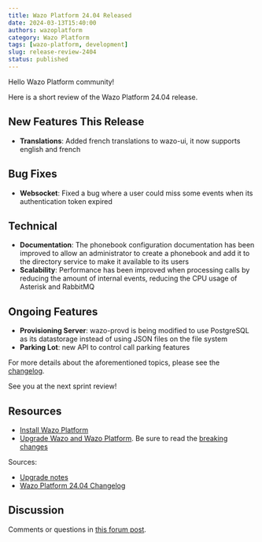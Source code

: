 ```yaml
---
title: Wazo Platform 24.04 Released
date: 2024-03-13T15:40:00
authors: wazoplatform
category: Wazo Platform
tags: [wazo-platform, development]
slug: release-review-2404
status: published
---
```


Hello Wazo Platform community!

Here is a short review of the Wazo Platform 24.04 release.

## New Features This Release

- **Translations**: Added french translations to wazo-ui, it now supports english and french

## Bug Fixes

- **Websocket**: Fixed a bug where a user could miss some events when its authentication token expired

## Technical

- **Documentation**: The phonebook configuration documentation has been improved to allow an administrator to create a phonebook and add it to the directory service to make it available to its users
- **Scalability**: Performance has been improved when processing calls by reducing the amount of internal events, reducing the CPU usage of Asterisk and RabbitMQ

## Ongoing Features

- **Provisioning Server**: wazo-provd is being modified to use PostgreSQL as its datastorage instead of using JSON files on the file system
- **Parking Lot**: new API to control call parking features

For more details about the aforementioned topics, please see the [changelog](https://wazo-dev.atlassian.net/issues/?jql=project%3DWAZO%20AND%20fixVersion%3D24.04).

See you at the next sprint review!

<!-- truncate -->

## Resources

- [Install Wazo Platform](https://wazo-platform.org/use-cases)
- [Upgrade Wazo and Wazo Platform](/uc-doc/upgrade/). Be sure to read the
  [breaking changes](/uc-doc/upgrade/upgrade_notes#24-04)

Sources:

- [Upgrade notes](/uc-doc/upgrade/upgrade_notes#24-04)
- [Wazo Platform 24.04 Changelog](https://wazo-dev.atlassian.net/issues/?jql=project%3DWAZO%20AND%20fixVersion%3D24.04)

## Discussion

Comments or questions in
[this forum post](https://wazo-platform.discourse.group/t/blog-wazo-platform-24-04-released).
